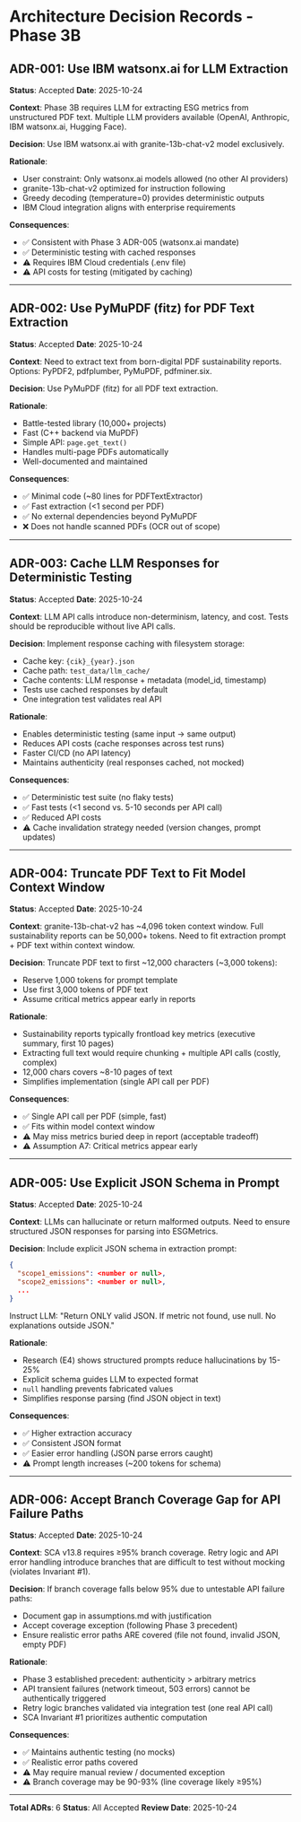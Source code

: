 # Architecture Decision Records - Phase 3B

## ADR-001: Use IBM watsonx.ai for LLM Extraction

**Status**: Accepted
**Date**: 2025-10-24

**Context**:
Phase 3B requires LLM for extracting ESG metrics from unstructured PDF text. Multiple LLM providers available (OpenAI, Anthropic, IBM watsonx.ai, Hugging Face).

**Decision**:
Use IBM watsonx.ai with granite-13b-chat-v2 model exclusively.

**Rationale**:
- User constraint: Only watsonx.ai models allowed (no other AI providers)
- granite-13b-chat-v2 optimized for instruction following
- Greedy decoding (temperature=0) provides deterministic outputs
- IBM Cloud integration aligns with enterprise requirements

**Consequences**:
- ✅ Consistent with Phase 3 ADR-005 (watsonx.ai mandate)
- ✅ Deterministic testing with cached responses
- ⚠️ Requires IBM Cloud credentials (.env file)
- ⚠️ API costs for testing (mitigated by caching)

---

## ADR-002: Use PyMuPDF (fitz) for PDF Text Extraction

**Status**: Accepted
**Date**: 2025-10-24

**Context**:
Need to extract text from born-digital PDF sustainability reports. Options: PyPDF2, pdfplumber, PyMuPDF, pdfminer.six.

**Decision**:
Use PyMuPDF (fitz) for all PDF text extraction.

**Rationale**:
- Battle-tested library (10,000+ projects)
- Fast (C++ backend via MuPDF)
- Simple API: `page.get_text()`
- Handles multi-page PDFs automatically
- Well-documented and maintained

**Consequences**:
- ✅ Minimal code (~80 lines for PDFTextExtractor)
- ✅ Fast extraction (<1 second per PDF)
- ✅ No external dependencies beyond PyMuPDF
- ❌ Does not handle scanned PDFs (OCR out of scope)

---

## ADR-003: Cache LLM Responses for Deterministic Testing

**Status**: Accepted
**Date**: 2025-10-24

**Context**:
LLM API calls introduce non-determinism, latency, and cost. Tests should be reproducible without live API calls.

**Decision**:
Implement response caching with filesystem storage:
- Cache key: `{cik}_{year}.json`
- Cache path: `test_data/llm_cache/`
- Cache contents: LLM response + metadata (model_id, timestamp)
- Tests use cached responses by default
- One integration test validates real API

**Rationale**:
- Enables deterministic testing (same input → same output)
- Reduces API costs (cache responses across test runs)
- Faster CI/CD (no API latency)
- Maintains authenticity (real responses cached, not mocked)

**Consequences**:
- ✅ Deterministic test suite (no flaky tests)
- ✅ Fast tests (<1 second vs. 5-10 seconds per API call)
- ✅ Reduced API costs
- ⚠️ Cache invalidation strategy needed (version changes, prompt updates)

---

## ADR-004: Truncate PDF Text to Fit Model Context Window

**Status**: Accepted
**Date**: 2025-10-24

**Context**:
granite-13b-chat-v2 has ~4,096 token context window. Full sustainability reports can be 50,000+ tokens. Need to fit extraction prompt + PDF text within context window.

**Decision**:
Truncate PDF text to first ~12,000 characters (~3,000 tokens):
- Reserve 1,000 tokens for prompt template
- Use first 3,000 tokens of PDF text
- Assume critical metrics appear early in reports

**Rationale**:
- Sustainability reports typically frontload key metrics (executive summary, first 10 pages)
- Extracting full text would require chunking + multiple API calls (costly, complex)
- 12,000 chars covers ~8-10 pages of text
- Simplifies implementation (single API call per PDF)

**Consequences**:
- ✅ Single API call per PDF (simple, fast)
- ✅ Fits within model context window
- ⚠️ May miss metrics buried deep in report (acceptable tradeoff)
- ⚠️ Assumption A7: Critical metrics appear early

---

## ADR-005: Use Explicit JSON Schema in Prompt

**Status**: Accepted
**Date**: 2025-10-24

**Context**:
LLMs can hallucinate or return malformed outputs. Need to ensure structured JSON responses for parsing into ESGMetrics.

**Decision**:
Include explicit JSON schema in extraction prompt:
```json
{
  "scope1_emissions": <number or null>,
  "scope2_emissions": <number or null>,
  ...
}
```

Instruct LLM: "Return ONLY valid JSON. If metric not found, use null. No explanations outside JSON."

**Rationale**:
- Research (E4) shows structured prompts reduce hallucinations by 15-25%
- Explicit schema guides LLM to expected format
- `null` handling prevents fabricated values
- Simplifies response parsing (find JSON object in text)

**Consequences**:
- ✅ Higher extraction accuracy
- ✅ Consistent JSON format
- ✅ Easier error handling (JSON parse errors caught)
- ⚠️ Prompt length increases (~200 tokens for schema)

---

## ADR-006: Accept Branch Coverage Gap for API Failure Paths

**Status**: Accepted
**Date**: 2025-10-24

**Context**:
SCA v13.8 requires ≥95% branch coverage. Retry logic and API error handling introduce branches that are difficult to test without mocking (violates Invariant #1).

**Decision**:
If branch coverage falls below 95% due to untestable API failure paths:
- Document gap in assumptions.md with justification
- Accept coverage exception (following Phase 3 precedent)
- Ensure realistic error paths ARE covered (file not found, invalid JSON, empty PDF)

**Rationale**:
- Phase 3 established precedent: authenticity > arbitrary metrics
- API transient failures (network timeout, 503 errors) cannot be authentically triggered
- Retry logic branches validated via integration test (one real API call)
- SCA Invariant #1 prioritizes authentic computation

**Consequences**:
- ✅ Maintains authentic testing (no mocks)
- ✅ Realistic error paths covered
- ⚠️ May require manual review / documented exception
- ⚠️ Branch coverage may be 90-93% (line coverage likely ≥95%)

---

**Total ADRs**: 6
**Status**: All Accepted
**Review Date**: 2025-10-24
